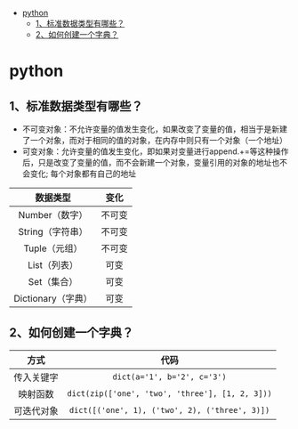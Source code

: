 - [python](#python)
  * [1、标准数据类型有哪些？](#1-----------)
  * [2、如何创建一个字典？](#2----------)

# python

## 1、标准数据类型有哪些？
- 不可变对象：不允许变量的值发生变化，如果改变了变量的值，相当于是新建了一个对象，而对于相同的值的对象，在内存中则只有一个对象（一个地址）
- 可变对象：允许变量的值发生变化，即如果对变量进行append.+=等这种操作后，只是改变了变量的值，而不会新建一个对象，变量引用的对象的地址也不会变化;
每个对象都有自己的地址

|数据类型|变化|
|:-:|:-:|
|Number（数字）|不可变|
|String（字符串）|不可变|
|Tuple（元组）|不可变|
|List（列表）|可变|
|Set（集合）|可变|
|Dictionary（字典）|可变|


## 2、如何创建一个字典？

|方式|代码|
|:-:|:-:|
|传入关键字|`dict(a='1', b='2', c='3')`|
|映射函数|`dict(zip(['one', 'two', 'three'], [1, 2, 3]))`|
|可迭代对象|`dict([('one', 1), ('two', 2), ('three', 3)])`|
